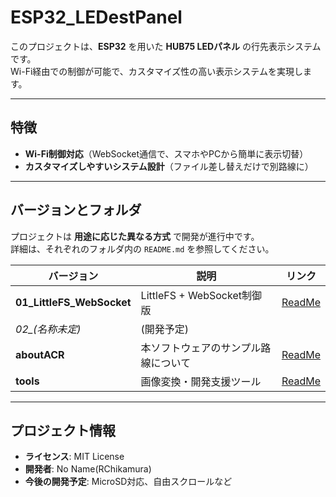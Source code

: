 # ESP32_LEDestPanel  

このプロジェクトは、**ESP32** を用いた **HUB75 LEDパネル** の行先表示システムです。  
Wi-Fi経由での制御が可能で、カスタマイズ性の高い表示システムを実現します。  

---

## **特徴**  

- **Wi-Fi制御対応**（WebSocket通信で、スマホやPCから簡単に表示切替）  
- **カスタマイズしやすいシステム設計**（ファイル差し替えだけで別路線に）  

---

## **バージョンとフォルダ**  

プロジェクトは **用途に応じた異なる方式** で開発が進行中です。  
詳細は、それぞれのフォルダ内の `README.md` を参照してください。  

| バージョン                 | 説明 | リンク |
|---------------------------|----------------------------------|---------------------------|
| **01_LittleFS_WebSocket** | LittleFS + WebSocket制御版 | [ReadMe](./01_LittleFS_WebSocket/Readme.md) |
| *02_(名称未定)* | (開発予定) |                                   |
| **aboutACR**                 | 本ソフトウェアのサンプル路線について | [ReadMe](./aboutACR/Readme.md) |
| **tools**                 | 画像変換・開発支援ツール | [ReadMe](./tools/Readme.md) |

---

## **プロジェクト情報**  

- **ライセンス**: MIT License  
- **開発者**: No Name(RChikamura)  
- **今後の開発予定**: MicroSD対応、自由スクロールなど  
